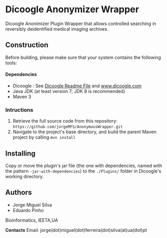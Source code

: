 # Dicoogle Anonymizer Wrapper

Dicoogle Anonimizer Plugin Wrapper that allows controlled searching in reversibly deidentified medical imaging archives.

## Construction

Before building, please make sure that your system contains the following tools:
#### Dependencies
- Dicoogle : See [Dicoogle Readme File](https://github.com/bioinformatics-ua/dicoogle/blob/master/README.md) and www.dicoogle.com
- Java JDK (at least version 7; JDK 8 is recommended)
- Maven 3

### Intructions
 1. Retrieve the full source code from this repository: `https://github.com/jorgeMFS/AnonymousWrapper.git`
 2. Navigate to the project's base directory, and build the parent Maven project by calling `mvn install`
 
 
## Installing

Copy or move the plugin's jar file (the one with dependencies, named with the pattern `-jar-with-dependencies`) to the `./Plugins/` folder in Dicoogle's working directory.

## Authors

- Jorge Miguel Silva
- Eduardo Pinho

Bioinformatics, IEETA,UA

**Contacts**
Email: jorge(dot)miguel(dot)ferreira(dot)silva(at)ua(dot)pt
